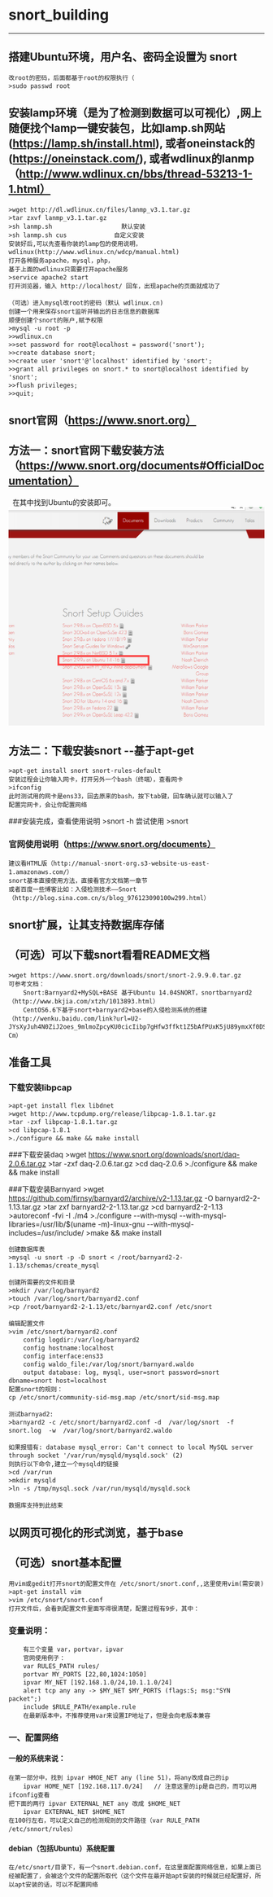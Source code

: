 # snort_building
---

## 搭建Ubuntu环境，用户名、密码全设置为 snort
    改root的密码，后面都基于root的权限执行（
    >sudo passwd root
## 安装lamp环境（是为了检测到数据可以可视化）,网上随便找个lamp一键安装包，比如lamp.sh网站(https://lamp.sh/install.html), 或者oneinstack的(https://oneinstack.com/), 或者wdlinux的lanmp（http://www.wdlinux.cn/bbs/thread-53213-1-1.html）
    >wget http://dl.wdlinux.cn/files/lanmp_v3.1.tar.gz
    >tar zxvf lanmp_v3.1.tar.gz
    >sh lanmp.sh                   默认安装
    >sh lanmp.sh cus             自定义安装
    安装好后,可以先查看你装的lamp包的使用说明，wdlinux(http://www.wdlinux.cn/wdcp/manual.html)
    打开各种服务apache，mysql，php，
    基于上面的wdlinux只需要打开apache服务
    >service apache2 start
    打开浏览器，输入 http://localhost/ 回车，出现apache的页面就成功了
    
    （可选）进入mysql改root的密码（默认 wdlinux.cn)
    创建一个用来保存snort监听并输出的日志信息的数据库
    顺便创建个snort的账户,赋予权限
    >mysql -u root -p
    >>wdlinux.cn
    >>set password for root@localhost = password('snort');
    >>create database snort;
    >>create user 'snort'@'localhost' identified by 'snort';
    >>grant all privileges on snort.* to snort@localhost identified by 'snort';
    >>flush privileges;
    >>quit;
## snort官网（https://www.snort.org）
## 方法一：snort官网下载安装方法（https://www.snort.org/documents#OfficialDocumentation）
   在其中找到Ubuntu的安装即可。
   ![1](./images/01.png)
## 方法二：下载安装snort --基于apt-get
    >apt-get install snort snort-rules-default 
    安装过程会让你输入网卡，打开另外一个bash（终端），查看网卡
    >ifconfig
    此时测试用的网卡是ens33，回去原来的bash，按下tab键，回车确认就可以输入了
    配置完网卡，会让你配置网络
 ###安装完成，查看使用说明
    >snort -h
    尝试使用
    >snort
 ### 官网使用说明（https://www.snort.org/documents）
    建议看HTML版（http://manual-snort-org.s3-website-us-east-1.amazonaws.com/）
    snort基本直接使用方法，直接看官方文档第一章节
    或者百度一些博客比如：入侵检测技术――Snort（http://blog.sina.com.cn/s/blog_976123090100w299.html）
## snort扩展，让其支持数据库存储
## （可选）可以下载snort看看README文档
    >wget https://www.snort.org/downloads/snort/snort-2.9.9.0.tar.gz
    可参考文档：
        Snort:Barnyard2+MySQL+BASE 基于Ubuntu 14.04SNORT，snortbarnyard2（http://www.bkjia.com/xtzh/1013893.html）
        CentOS6.6下基于snort+barnyard2+base的入侵检测系统的搭建（http://wenku.baidu.com/link?url=U2-JYsXyJuh4N0ZiJ2oes_9mlmoZpcyKU0cicIibp7gHfw3ffkt1Z5bAfPUxK5jU89ymxXf0DSLrhG_Z2nUwh2dOAVeR03zLviAFMSuL-Cm）
## 准备工具
 ### 下载安装libpcap
    >apt-get install flex libdnet
    >wget http://www.tcpdump.org/release/libpcap-1.8.1.tar.gz 
    >tar -zxf libpcap-1.8.1.tar.gz
    >cd libpcap-1.8.1
    >./configure && make && make install
 ###下载安装daq
    >wget https://www.snort.org/downloads/snort/daq-2.0.6.tar.gz
    >tar -zxf daq-2.0.6.tar.gz
    >cd daq-2.0.6
    >./configure && make && make install
 
 ###下载安装Barnyard
    >wget https://github.com/firnsy/barnyard2/archive/v2-1.13.tar.gz -O barnyard2-2-1.13.tar.gz
    >tar zxf barnyard2-2-1.13.tar.gz
    >cd barnyard2-2-1.13
    >autoreconf -fvi -I ./m4
    >./configure --with-mysql --with-mysql-libraries=/usr/lib/$(uname -m)-linux-gnu --with-mysql-includes=/usr/include/
    >make && make install
    
    创建数据库表
    >mysql -u snort -p -D snort < /root/barnyard2-2-1.13/schemas/create_mysql
    
    创建所需要的文件和目录
    >mkdir /var/log/barnyard2
    >touch /var/log/snort/barnyard2.conf    
    >cp /root/barnyard2-2-1.13/etc/barnyard2.conf /etc/snort
    
    编辑配置文件
    >vim /etc/snort/barnyard2.conf
        config logdir:/var/log/barnyard2  
        config hostname:localhost  
        config interface:ens33  
        config waldo_file:/var/log/snort/barnyard.waldo   
        output database: log, mysql, user=snort password=snort dbname=snort host=localhost
    配置snort的规则：
    cp /etc/snort/community-sid-msg.map /etc/snort/sid-msg.map
    
    测试barnyad2:
    >barnyard2 -c /etc/snort/barnyard2.conf -d  /var/log/snort  -f  snort.log  -w  /var/log/snort/barnyard2.waldo
    
    如果报错有: database mysql_error: Can't connect to local MySQL server through socket '/var/run/mysqld/mysqld.sock' (2)
    则执行以下命令,建立一个mysqld的链接
    >cd /var/run
    >mkdir mysqld
    >ln -s /tmp/mysql.sock /var/run/mysqld/mysqld.sock
    
    数据库支持到此结束
## 以网页可视化的形式浏览，基于base
    
## （可选）snort基本配置
    用vim或gedit打开snort的配置文件在 /etc/snort/snort.conf,,这里使用vim(需安装)
    >apt-get install vim
    >vim /etc/snort/snort.conf
    打开文件后，会看到配置文件里面写得很清楚，配置过程有9步，其中：
 ### 变量说明：
        有三个变量 var，portvar，ipvar
        官网使用例子：
        var RULES_PATH rules/
        portvar MY_PORTS [22,80,1024:1050]
        ipvar MY_NET [192.168.1.0/24,10.1.1.0/24]
        alert tcp any any -> $MY_NET $MY_PORTS (flags:S; msg:"SYN packet";)
        include $RULE_PATH/example.rule
        在最新版本中，不推荐使用var来设置IP地址了，但是会向老版本兼容
### 一、配置网络
 #### 一般的系统来说：
    在第一部分中，找到 ipvar HMOE_NET any (line 51)，将any改成自己的ip
        ipvar HOME_NET [192.168.117.0/24]   // 注意这里的ip是自己的，而可以用ifconfig查看
    把下面的两行 ipvar EXTERNAL_NET any 改成 $HOME_NET
        ipvar EXTERNAL_NET $HOME_NET
    在100行左右，可以定义自己的检测规则的文件路径（var RULE_PATH /etc/snnort/rules）
    
 #### debian（包括Ubuntu）系统配置
    在/etc/snort/目录下，有一个snort.debian.conf，在这里面配置网络信息，如果上面已经被配置了，会被这个文件的配置所取代（这个文件在最开始apt安装的时候就已经配置好，所以apt安装的话，可以不配置网络




